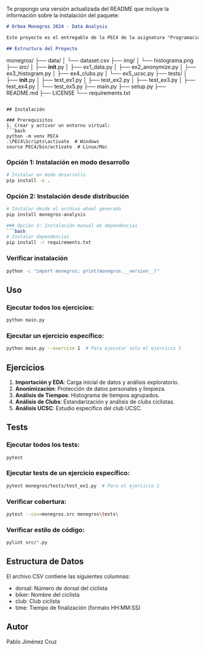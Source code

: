 Te propongo una versión actualizada del README que incluye la información sobre la instalación del paquete:

```markdown:README.md
# Orbea Monegros 2024 - Data Analysis

Este proyecto es el entregable de la PEC4 de la asignatura "Programación para la Ciencia de Datos" del Máster Universitario en Ciencia de Datos de la UOC. El proyecto analiza los datos de la prueba de ciclismo Orbea Monegros 2024, incluyendo análisis de participantes, tiempos y clubs ciclistas.

## Estructura del Proyecto

```
monegros/
├── data/
│   └── dataset.csv
├── img/
│   └── histograma.png
├── src/
│   ├── __init__.py
│   ├── ex1_data.py
│   ├── ex2_anonymize.py
│   ├── ex3_histogram.py
│   ├── ex4_clubs.py
│   └── ex5_ucsc.py
├── tests/
│   ├── __init__.py
│   ├── test_ex1.py
│   ├── test_ex2.py
│   ├── test_ex3.py
│   ├── test_ex4.py
│   └── test_ex5.py
├── main.py
├── setup.py
├── README.md
├── LICENSE
└── requirements.txt
```

## Instalación

### Prerequisitos
1. Crear y activar un entorno virtual:
```bash
python -m venv PEC4
.\PEC4\Scripts\activate  # Windows
source PEC4/bin/activate  # Linux/Mac
```

### Opción 1: Instalación en modo desarrollo
```bash
# Instalar en modo desarrollo
pip install -e .
```

### Opción 2: Instalación desde distribución
```bash
# Instalar desde el archivo wheel generado
pip install monegros-analysis

### Opción 3: Instalación manual de dependencias
```bash
# Instalar dependencias
pip install -r requirements.txt
```

### Verificar instalación
```bash
python -c "import monegros; print(monegros.__version__)"
```

## Uso

### Ejecutar todos los ejercicios:
```bash
python main.py
```

### Ejecutar un ejercicio específico:
```bash
python main.py --exercise 1  # Para ejecutar solo el ejercicio 1
```

## Ejercicios

1. **Importación y EDA**: Carga inicial de datos y análisis exploratorio.
2. **Anonimización**: Protección de datos personales y limpieza.
3. **Análisis de Tiempos**: Histograma de tiempos agrupados.
4. **Análisis de Clubs**: Estandarización y análisis de clubs ciclistas.
5. **Análisis UCSC**: Estudio específico del club UCSC.

## Tests

### Ejecutar todos los tests:
```bash
pytest
```

### Ejecutar tests de un ejercicio específico:
```bash
pytest monegros/tests/test_ex1.py  # Para el ejercicio 1
```

### Verificar cobertura:
```bash
pytest --cov=monegros.src monegros\tests\
```

### Verificar estilo de código:
```bash
pylint src/*.py
```

## Estructura de Datos

El archivo CSV contiene las siguientes columnas:
- dorsal: Número de dorsal del ciclista
- biker: Nombre del ciclista
- club: Club ciclista
- time: Tiempo de finalización (formato HH:MM:SS)

## Autor

Pablo Jiménez Cruz


